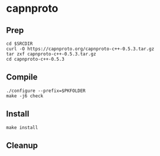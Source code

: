 # capnproto

## Prep
```
cd $SRCDIR
curl -O https://capnproto.org/capnproto-c++-0.5.3.tar.gz
tar zxf capnproto-c++-0.5.3.tar.gz
cd capnproto-c++-0.5.3
```

## Compile
```
./configure --prefix=$PKFOLDER
make -j6 check
```

## Install
```
make install
```

## Cleanup
```
```


